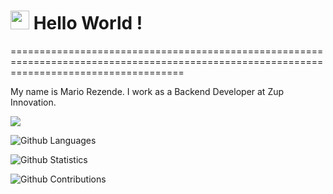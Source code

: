 
<h1><img src="https://emojis.slackmojis.com/emojis/images/1531849430/4246/blob-sunglasses.gif?1531849430" width="30"/> Hello World ! </h1>
==========================================================================================================================================


My name is Mario Rezende. I work as a Backend Developer at Zup Innovation.

![](http://estruyf-github.azurewebsites.net/api/VisitorHit?user=mariorez&repo=mariorez&countColorcountColor)

![Github Languages](https://github-readme-stats.vercel.app/api/top-langs/?username=mariorez&layout=compact&count_private=true)

![Github Statistics](https://github-readme-stats.vercel.app/api/?username=mariorez&count_private=true&show_icons=true)

![Github Contributions](https://github-readme-streak-stats.herokuapp.com/?user=mariorez&hide_border=true)
